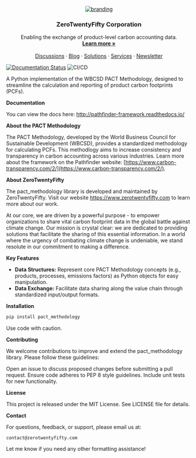<p align="center">
  <a href="https://www.zerotwentyfifty.com/solutions/pact-methodology">
   <img src="https://github.com/user-attachments/assets/bbbc445a-b70d-4e35-904a-4cb55857bc62" alt="branding">
  </a>

  <h3 align="center">ZeroTwentyFifty Corporation</h3>

  <p align="center">
    Enabling the exchange of product-level carbon accounting data.
    <br />
    <a href="https://www.zerotwentyfifty.com"><strong>Learn more »</strong></a>
    <br />
    <br />
    <a href="https://github.com/orgs/ZeroTwentyFifty/discussions">Discussions</a>
    ·
    <a href="https://www.zerotwentyfifty.com/blog">Blog</a>
    ·
    <a href="https://www.zerotwentyfifty.com/solutions">Solutions</a>
    ·
    <a href="https://www.zerotwentyfifty.com/services">Services</a>
    ·
    <a href="https://mailchi.mp/zerotwentyfifty.com/newsletter">Newsletter</a>
  </p>

</p>

[![Documentation Status](https://readthedocs.org/projects/pathfinder-framework/badge/?version=latest)](https://pathfinder-framework.readthedocs.io/en/latest/?badge=latest)
![CI/CD](https://github.com/ZeroTwentyFifty/pathfinder_framework/actions/workflows/app.yml/badge.svg)

A Python implementation of the WBCSD PACT Methodology, designed to streamline the calculation and reporting of product carbon footprints (PCFs).

**Documentation**

You can view the docs here: http://pathfinder-framework.readthedocs.io/


**About the PACT Methodology**

The PACT Methodology, developed by the World Business Council for Sustainable Development (WBCSD), provides a standardized methodology for calculating PCFs. This methodlogy aims to increase consistency and transparency in carbon accounting across various industries. Learn more about the framework on the Pathfinder website: [https://www.carbon-transparency.com/2/](https://www.carbon-transparency.com/2/).

**About ZeroTwentyFifty**

The pact_methodology library is developed and maintained by ZeroTwentyFifty. Visit our website https://www.zerotwentyfifty.com to learn more about our work.

At our core, we are driven by a powerful purpose - to empower organizations to share vital carbon footprint data in the global battle against climate change. Our mission is crystal clear: we are dedicated to providing solutions that facilitate the sharing of this essential information. In a world where the urgency of combating climate change is undeniable, we stand resolute in our commitment to making a difference.

**Key Features**

* **Data Structures:**  Represent core PACT Methodology concepts (e.g., products, processes, emissions factors) as Python objects for easy manipulation.
* **Data Exchange:** Facilitate data sharing along the value chain through standardized input/output formats. 

**Installation**

```bash
pip install pact_methodology
```

Use code with caution.

**Contributing**

We welcome contributions to improve and extend the pact_methodology library. Please follow these guidelines:

Open an issue to discuss proposed changes before submitting a pull request.
Ensure code adheres to PEP 8 style guidelines.
Include unit tests for new functionality.

**License**

This project is released under the MIT License.  See LICENSE file for details.


**Contact**

For questions, feedback, or support, please email us at:

    contact@zerotwentyfifty.com

Let me know if you need any other formatting assistance! 
